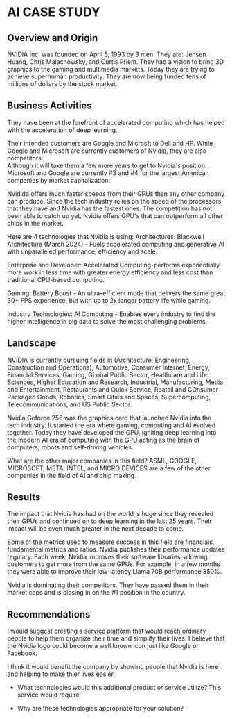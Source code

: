 # AI CASE STUDY

## Overview and Origin

NVIDIA Inc. was founded on April 5, 1993 by 3 men.  They are:
Jensen Huang, Chris Malachowsky, and Curtis Priem.
They had a vision to bring 3D graphics to the gaming and multimedia markets.
Today they are trying to achieve superhuman productivity.
They are now being funded tens of millions of dollars by the stock market.

## Business Activities

They have been at the forefront of accelerated computing which has helped with the
acceleration of deep learning.

Their intended customers are Google and Microsft to Dell and HP.  While Google
and Microsoft are currently customers of Nvidia, they are also competitors.  
Although it will take them a few more years to get to Nvidia's position.
Microsoft and Google are currently #3 and #4 for the largest American companies
by market capitalization.

Nvidida offers much faster speeds from their GPUs than any other company can produce.
Since the tech industry relies on the speed of the processors that they have and
Nvidia has the fastest ones.  The competition has not been able to catch up yet.
Nvidia offers GPU's that can outperform all other chips in the market.

Here are 4 technologies that Nvidia is using:
Architectures:
Blackwell Architecture (March 2024) - Fuels accelerated computing and generative
AI with unparalleled performance, efficiency and scale.

Enterprise and Developer:
Accelerated Computing-performs exponentially more work in less time with greater
energy efficiency and less cost than traditional CPU-based computing.

Gaming:
Battery Boost - An ultra-efficient mode that delivers the same great 30+ FPS experience,
but with up to 2x longer battery life while gaming.

Industry Technologies:
AI Computing - Enables every industry to find the higher intelligence in big data
to solve the most challenging problems.

## Landscape

NVIDIA is currently pursuing fields in (Architecture, Engineering, Construction and Operations),
Automotive, Consumer Internet, Energy, Financial Services, Gaming, GLobal Public Sector,
Healthcare and Life Sciences, Higher Education and Research, Industrial, Manufacturing,
Media and Entertainment, Restaurants and Quick Service, Reatail and COnsumer Packaged Goods,
Robotics, Smart Cities and Spaces, Supercomputing, Telecommunications, and US Public Sector.

Nvidia Geforce 256 was the graphics card that launched Nvidia into the tech industry.
It started the era where gaming, computing and AI evolved together.  Today they have
developed the GPU, igniting deep learning into the modern AI era of computing with the GPU
acting as the brain of computers, robots and self-driving vehicles.

What are the other major companies in this field?
ASML, GOOGLE, MICROSOFT, META, INTEL, and
MICRO DEVICES are a few of the other companies in the field of AI and chip making.

## Results

The impact that Nvidia has had on the world is huge since they revealed their GPUs
and continued on to deep learning in the last 25 years.  Their impact will be
even much greater in the next decade to come.
 
Some of the metrics used to measure success in this field are financials,
fundamental metrics and ratios.
Nvidia publishes their performance updates regulary.  Each week, Nvidia improves
their software libraries, allowing customers to get more from the same GPUs. 
For example, in a few months they were able to improve their low-latency 
Llama 70B performance 350%.
 
Nvidia is dominating their competitors.  They have passed them in their market
caps and is closing in on the #1 position in the country.

## Recommendations

I would suggest creating a service platform that would reach ordinary people to
help them organize their time and simplify their lives.
I believe that the Nvidia logo could become a well known icon just like Google
or Facebook.

I think it would benefit the company by showing people that Nvidia is here and helping
to make thier lives easier.

* What technologies would this additional product or service utilize?
This service would require 

* Why are these technologies appropriate for your solution?
